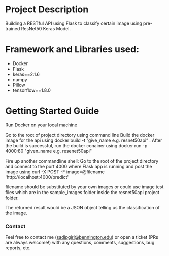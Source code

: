 # Project Description

Building a RESTful API using Flask to classify certain image using pre-trained ResNet50 Keras Model.

# Framework and Libraries used:

- Docker
- Flask
- keras==2.1.6
- numpy
- Pillow
- tensorflow==1.8.0

# Getting Started Guide

Run Docker on your local machine

Go to the root of project directory using command line 
Build the docker image for the api using docker build -t “give_name e.g. resnet50api” .
After the build is successful, run the docker conainer using docker run -p 4000:80 "given_name e.g. resenet50api"

Fire up another commandline shell:
Go to the root of the project directory and connect to the port 4000 where Flask app is running and post the image using curl -X POST -F image=@filename 'http://localhost:4000/predict'

filename should be substituted by your own images or could use image test files which are in the sample_images folder inside the resnet50api project folder.

The returned result would be a JSON object telling us the classification of the image.

### Contact

Feel free to contact me (sadipgiri@bennington.edu) or open a ticket (PRs are always welcome!) with any questions, comments, suggestions, bug reports, etc.